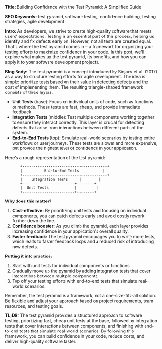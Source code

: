**Title:** Building Confidence with the Test Pyramid: A Simplified Guide

**SEO Keywords:** test pyramid, software testing, confidence building, testing strategies, agile development

**Intro:**
As developers, we strive to create high-quality software that meets users' expectations. Testing is an essential part of this process, helping us identify and fix defects early on. However, not all tests are created equal. That's where the test pyramid comes in – a framework for organizing your testing efforts to maximize confidence in your code. In this post, we'll explore what makes up the test pyramid, its benefits, and how you can apply it to your software development projects.

**Blog Body:**
The test pyramid is a concept introduced by Sinjaev et al. (2017) as a way to structure testing efforts for agile development. The idea is simple: prioritize tests based on their value in detecting defects and the cost of implementing them. The resulting triangle-shaped framework consists of three layers:

* **Unit Tests** (base): Focus on individual units of code, such as functions or methods. These tests are fast, cheap, and provide immediate feedback.
* **Integration Tests** (middle): Test multiple components working together to ensure they interact correctly. This layer is crucial for detecting defects that arise from interactions between different parts of the system.
* **End-to-End Tests** (top): Simulate real-world scenarios by testing entire workflows or user journeys. These tests are slower and more expensive, but provide the highest level of confidence in your application.

Here's a rough representation of the test pyramid:

```
       +---------------------------------------+
       |          End-to-End Tests           |
       +---------------------------------------+
       |    Integration Tests     |        |
       +------------------------+--------+
       |  Unit Tests            |         |
       +------------------------+--------+
```

**Why does this matter?**

1. **Cost-effective:** By prioritizing unit tests and focusing on individual components, you can catch defects early and avoid costly rework further down the line.
2. **Confidence booster:** As you climb the pyramid, each layer provides increasing confidence in your application's overall quality.
3. **Faster feedback:** The test pyramid encourages you to write more tests, which leads to faster feedback loops and a reduced risk of introducing new defects.

**Putting it into practice:**

1. Start with unit tests for individual components or functions.
2. Gradually move up the pyramid by adding integration tests that cover interactions between multiple components.
3. Top off your testing efforts with end-to-end tests that simulate real-world scenarios.

Remember, the test pyramid is a framework, not a one-size-fits-all solution. Be flexible and adjust your approach based on project requirements, team resources, and testing goals.

**TL;DR:**
The test pyramid provides a structured approach to software testing, prioritizing fast, cheap unit tests at the base, followed by integration tests that cover interactions between components, and finishing with end-to-end tests that simulate real-world scenarios. By following this framework, you can build confidence in your code, reduce costs, and deliver high-quality software faster.